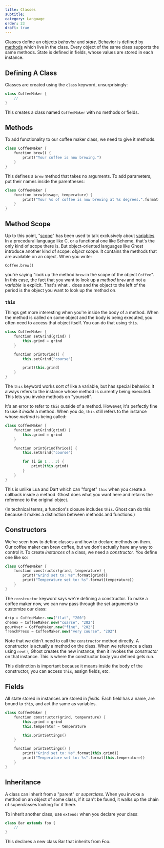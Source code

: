 ```yaml
---
title: Classes
subtitle:
category: Language
order: 23
draft: true
---
```


Classes define an objects _behavior_ and _state_. Behavior is defined by [methods](/docs/nightly/method-calls) which live in the class. Every object of the same class supports the same methods. State is defined in fields, whose values are stored in each instance.

## Defining A Class

Classes are created using the `class` keyword, unsurprisingly:

```dart
class CoffeeMaker {
    //
}
```

This creates a class named `CoffeeMaker` with no methods or fields.

## Methods

To add functionality to our coffee maker class, we need to give it methods.

```dart
class CoffeeMaker {
    function brew() {
        print("Your coffee is now brewing.")
    }
}
```

This defines a `brew` method that takes no arguments. To add parameters, put their names inside the parentheses:

```dart
class CoffeeMaker {
    function brew(dosage, temperature) {
        print("Your %s of coffee is now brewing at %s degrees.".format(dosage, temperature))
    }
}
```

## Method Scope

Up to this point, "[scope](/docs/nightly/variables#scope)" has been used to talk exclusively about [variables](/docs/nightly/variables). In a procedural language like C, or a functional one like Scheme, that's the only kind of scope there is. But object-oriented languages like Ghost introduce another kind of scope: _object scope_. It contains the methods that are available on an object. When you write:

```
Coffee.brew()
```

you're saying "look up the method `brew` in the scope of the object `Coffee`". In this case, the fact that you want to look up a _method_ `brew` and not a _variable_ is explicit. That's what `.` does and the object to the left of the period is the object you want to look up the method on.

### `this`

Things get more interesting when you're inside the body of a method. When the method is called on some object and the body is being executed, you often need to access that object itself. You can do that using `this`.

```dart
class CoffeeMaker {
    function setGrind(grind) {
        this.grind = grind
    }

    function printGrind() {
        this.setGrind("course")

        print(this.grind)
    }
}
```

The `this` keyword works sort of like a variable, but has special behavior. It always refers to the instance whose method is currently being executed. This lets you invoke methods on "yourself".

It's an error to refer to `this` outside of a method. However, it's perfectly fine to use it _inside_ a method. When you do, `this` still refers to the instance whose _method_ is being called:

```dart
class CoffeeMaker {
    function setGrind(grind) {
        this.grind = grind
    }

    function printGrindThrice() {
        this.setGrind("course")

        for (i in 1 .. 3) {
            print(this.grind)
        }
    }
}
```

This is unlike Lua and Dart which can "forget" `this` when you create a callback inside a method. Ghost does what you want here and retains the reference to the original object.

(In technical terms, a function's closure includes `this`. Ghost can do this because it makes a distinction between methods and functions.)

## Constructors

We've seen how to define classes and how to declare methods on them. Our coffee maker can brew coffee, but we don't actually have any way to control it. To create _instances_ of a class, we need a _constructor_. You define one like so:

```dart
class CoffeeMaker {
    function constructor(grind, temperature) {
        print("Grind set to: %s".format(grind))
        print("Temperature set to: %s".format(temperature))
    }
}
```

The `constructor` keyword says we're defining a constructor. To make a coffee maker now, we can now pass through the set arguments to customize our class:

```dart
drip = CoffeeMaker.new("flat", "200")
chemex = CoffeeMaker.new("coarse", "202")
pourOver = CoffeeMaker.new("fine", "202")
frenchPress = CoffeeMaker.new("very course", "202")
```

Note that we didn't need to call the `constructor` method directly. A constructor is actually a method on the class. When we reference a class using `new()`, Ghost creates the new instance, then it invokes the _constructor_ on that instance. This is where the constructor body you defined gets run.

This distinction is important because it means inside the body of the constructor, you can access `this`, assign fields, etc.

## Fields

All state stored in instances are stored in _fields_. Each field has a name, are bound to `this`, and act the same as variables.

```dart
class CoffeeMaker {
    function constructor(grind, temperature) {
        this.grind = grind
        this.temperator = temperature

        this.printSettings()
    }

    function printSettings() {
        print("Grind set to: %s".format(this.grind))
        print("Temperature set to: %s".format(this.temperature))
    }
}
```

## Inheritance

A class can inherit from a "parent" or _superclass_. When you invoke a method on an object of some class, if it can't be found, it walks up the chain of superclasses looking for it there.

To inherit another class, use `extends` when you declare your class:

```dart
class Bar extends foo {
    //
}
```

This declares a new class Bar that inherits from Foo.

